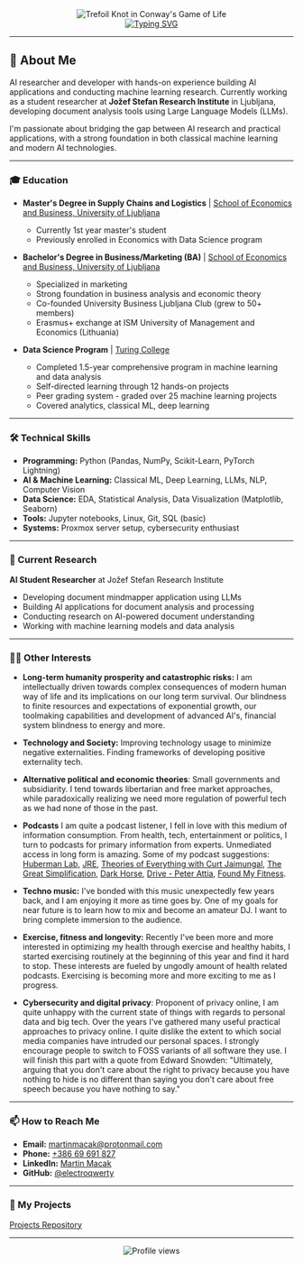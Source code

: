 <div align="center">
  <img src="Trefoil_knot_conways_game_of_life_without_background_and_fitting.gif" alt="Trefoil Knot in Conway's Game of Life">
</div>

<div align="center">
  <a href="https://git.io/typing-svg">
    <img src="https://readme-typing-svg.herokuapp.com?font=Fira+Code&pause=1000&color=36F794&random=false&width=455&lines=Hi+there%2C+I'm+Martin+Macak+:);AI+Researcher+%26+Developer" alt="Typing SVG">
  </a>
</div>

---

## 🚀 About Me

AI researcher and developer with hands-on experience building AI applications and conducting machine learning research. Currently working as a student researcher at **Jožef Stefan Research Institute** in Ljubljana, developing document analysis tools using Large Language Models (LLMs). 

I'm passionate about bridging the gap between AI research and practical applications, with a strong foundation in both classical machine learning and modern AI technologies.

---

### 🎓 Education

- **Master's Degree in Supply Chains and Logistics** | [School of Economics and Business, University of Ljubljana](http://www.ef.uni-lj.si/about_the_SEB_LU)
  - Currently 1st year master's student
  - Previously enrolled in Economics with Data Science program

- **Bachelor's Degree in Business/Marketing (BA)** | [School of Economics and Business, University of Ljubljana](http://www.ef.uni-lj.si/about_the_SEB_LU)
  - Specialized in marketing
  - Strong foundation in business analysis and economic theory
  - Co-founded University Business Ljubljana Club (grew to 50+ members)
  - Erasmus+ exchange at ISM University of Management and Economics (Lithuania)

- **Data Science Program** | [Turing College](https://www.turingcollege.com/)
  - Completed 1.5-year comprehensive program in machine learning and data analysis
  - Self-directed learning through 12 hands-on projects
  - Peer grading system - graded over 25 machine learning projects
  - Covered analytics, classical ML, deep learning

---

### 🛠 Technical Skills

- **Programming:** Python (Pandas, NumPy, Scikit-Learn, PyTorch Lightning)
- **AI & Machine Learning:** Classical ML, Deep Learning, LLMs, NLP, Computer Vision
- **Data Science:** EDA, Statistical Analysis, Data Visualization (Matplotlib, Seaborn)
- **Tools:** Jupyter notebooks, Linux, Git, SQL (basic)
- **Systems:** Proxmox server setup, cybersecurity enthusiast

---

### 🔬 Current Research

**AI Student Researcher** at Jožef Stefan Research Institute
- Developing document mindmapper application using LLMs
- Building AI applications for document analysis and processing
- Conducting research on AI-powered document understanding
- Working with machine learning models and data analysis

---

### 👨‍💻 Other Interests

- **Long-term humanity prosperity and catastrophic risks:** I am intellectually driven towards complex consequences of modern human way of life and its implications on our long term survival. Our blindness to finite resources and expectations of exponential growth, our toolmaking capabilities and development of advanced AI's, financial system blindness to energy and more.

- **Technology and Society:** Improving technology usage to minimize negative externalities. Finding frameworks of developing positive externality tech.

- **Alternative political and economic theories**: Small governments and subsidiarity. I tend towards libertarian and free market approaches, while paradoxically realizing we need more regulation of powerful tech as we had none of those in the past.

- **Podcasts** I am quite a podcast listener, I fell in love with this medium of information consumption. From health, tech, entertainment or politics, I turn to podcasts for primary information from experts. Unmediated access in long form is amazing. Some of my podcast suggestions: [Huberman Lab](https://www.youtube.com/@hubermanlab), [JRE](https://www.youtube.com/@joerogan), [Theories of Everything with Curt Jaimungal](https://www.youtube.com/@TheoriesofEverything), [The Great Simplification](https://www.youtube.com/@thegreatsimplification), [Dark Horse](https://www.youtube.com/@DarkHorsePod), [Drive - Peter Attia](https://www.youtube.com/@PeterAttiaMD/featured), [Found My Fitness](https://www.youtube.com/@FoundMyFitness/videos).

- **Techno music:** I've bonded with this music unexpectedly few years back, and I am enjoying it more as time goes by. One of my goals for near future is to learn how to mix and become an amateur DJ. I want to bring complete immersion to the audience.

- **Exercise, fitness and longevity:** Recently I've been more and more interested in optimizing my health through exercise and healthy habits, I started exercising routinely at the beginning of this year and find it hard to stop. These interests are fueled by ungodly amount of health related podcasts. Exercising is becoming more and more exciting to me as I progress.

- **Cybersecurity and digital privacy**: Proponent of privacy online, I am quite unhappy with the current state of things with regards to personal data and big tech. Over the years I've gathered many useful practical approaches to privacy online. I quite dislike the extent to which social media companies have intruded our personal spaces. I strongly encourage people to switch to FOSS variants of all software they use. I will finish this part with a quote from Edward Snowden: "Ultimately, arguing that you don't care about the right to privacy because you have nothing to hide is no different than saying you don't care about free speech because you have nothing to say."

---

### 📫 How to Reach Me

- **Email:** [martinmacak@protonmail.com](mailto:martinmacak@protonmail.com)
- **Phone:** [+386 69 691 827](tel:+38669691827)
- **LinkedIn:** [Martin Macak](https://www.linkedin.com/in/martin-macak/)
- **GitHub:** [@electroqwerty](https://github.com/electroqwerty)

---

### 🚀 My Projects

[Projects Repository](https://github.com/electroqwerty/projects)

---

<div align="center">
  <img src="https://komarev.com/ghpvc/?username=electroqwerty&style=flat-square&color=blue" alt="Profile views">
</div>

